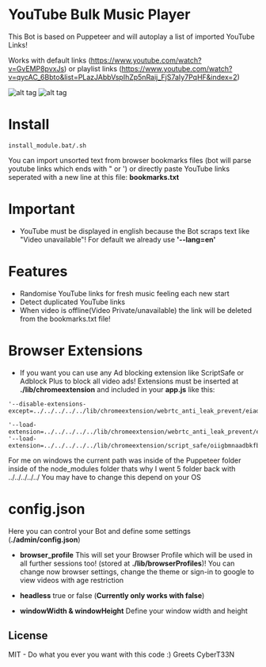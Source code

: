 # YouTube Bulk Music Player
This Bot is based on Puppeteer and will autoplay a list of imported YouTube Links!

Works with default links (https://www.youtube.com/watch?v=GvEMP8pvxJs) or playlist links (https://www.youtube.com/watch?v=qycAC_6Bbto&list=PLazJAbbVspIhZp5nRaij_FjS7aIy7PqHF&index=2)

![alt tag](https://i.imgur.com/UOYleZU.jpg)
![alt tag](https://i.imgur.com/CacU3wf.jpg)




# Install
```   
install_module.bat/.sh
```  


You can import unsorted text from browser bookmarks files (bot will parse youtube links which ends with " or ') or directly paste YouTube links seperated with a new line at this file:
**bookmarks.txt**


# Important
- YouTube must be displayed in english because the Bot scraps text like "Video unavailable"! For default we already use **'--lang=en'**

# Features
- Randomise YouTube links for fresh music feeling each new start
- Detect duplicated YouTube links
- When video is offline(Video Private/unavailable) the link will be deleted from the bookmarks.txt file!

# Browser Extensions
- If you want you can use any Ad blocking extension like ScriptSafe or Adblock Plus to block all video ads! Extensions must be inserted at **./lib/chromeextension** and included in your **app.js** like this:

```   
'--disable-extensions-except=../../../../../lib/chromeextension/webrtc_anti_leak_prevent/eiadekoaikejlgdbkbdfeijglgfdalml/1.0.14_0,../../../../../lib/chromeextension/script_safe/oiigbmnaadbkfbmpbfijlflahbdbdgdf/1.0.9.3_0',

'--load-extension=../../../../../lib/chromeextension/webrtc_anti_leak_prevent/eiadekoaikejlgdbkbdfeijglgfdalml/1.0.14_0',
'--load-extension=../../../../../lib/chromeextension/script_safe/oiigbmnaadbkfbmpbfijlflahbdbdgdf/1.0.9.3_0',

```  
For me on windows the current path was inside of the Puppeteer folder inside of the node_modules folder thats why I went 5 folder back with ../../../../../
You may have to change this depend on your OS


# config.json
Here you can control your Bot and define some settings (**./admin/config.json**)

- **browser_profile** This will set your Browser Profile which will be used in all further sessions too! (stored at **./lib/browserProfiles**)! You can change now browser settings, change the theme or sign-in to google to view videos with age restriction

- **headless**
true or false (**Currently only works with false**)

- **windowWidth & windowHeight** Define your window width and height



## License  
MIT - Do what you ever you want with this code :) Greets CyberT33N
